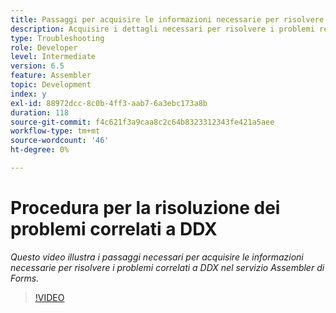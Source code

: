 ```yaml
---
title: Passaggi per acquisire le informazioni necessarie per risolvere i problemi correlati a DDX
description: Acquisire i dettagli necessari per risolvere i problemi relativi all'Assembler
type: Troubleshooting
role: Developer
level: Intermediate
version: 6.5
feature: Assembler
topic: Development
index: y
exl-id: 88972dcc-8c0b-4ff3-aab7-6a3ebc173a8b
duration: 118
source-git-commit: f4c621f3a9caa8c2c64b8323312343fe421a5aee
workflow-type: tm+mt
source-wordcount: '46'
ht-degree: 0%

---
```


# Procedura per la risoluzione dei problemi correlati a DDX

*Questo video illustra i passaggi necessari per acquisire le informazioni necessarie per risolvere i problemi correlati a DDX nel servizio Assembler di Forms.*

>[!VIDEO](https://video.tv.adobe.com/v/335517?quality=12&learn=on)

